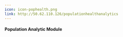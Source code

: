 ```yaml
---
icon: icon-pophealth.png
link: http://50.62.110.126/populationhealthanalytics
---
```


#### Population Analytic Module

